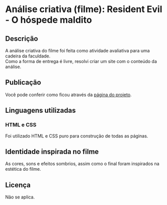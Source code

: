 # Análise criativa (filme): Resident Evil - O hóspede maldito

## Descrição

A análise criativa do filme foi feita como atividade avaliativa para uma cadeira da faculdade.  
Como a forma de entrega é livre, resolvi criar um site com o conteúdo da análise.

## Publicação

Você pode conferir como ficou através da [página do projeto](https://aaamenezes.github.io/Resident-Evil-O-Hospede-Maldito/).

## Linguagens utilizadas

### HTML e CSS

Foi utilizado HTML e CSS puro para construção de todas as páginas.  

## Identidade inspirada no filme

As cores, sons e efeitos sombrios, assim como o final foram inspirados na estética do filme.

## Licença

Não se aplica.

